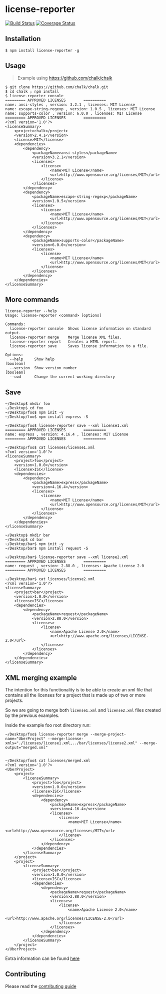 # license-reporter

[![Build Status](https://travis-ci.org/nodeshift/license-reporter.svg?branch=master)](https://travis-ci.org/nodeshift/license-reporter)
[![Coverage Status](https://coveralls.io/repos/github/nodeshift/license-reporter/badge.svg?branch=master&foo=bar)](https://coveralls.io/github/nodeshift/license-reporter?branch=master)

## Installation

```console
$ npm install license-reporter -g
```

## Usage

> Example using https://github.com/chalk/chalk

```console
$ git clone https://github.com/chalk/chalk.git
$ cd chalk ; npm install
$ license-reporter console 
========= APPROVED LICENSES        ==========
name: ansi-styles , version: 3.2.1 , licenses: MIT License
name: escape-string-regexp , version: 1.0.5 , licenses: MIT License
name: supports-color , version: 6.0.0 , licenses: MIT License
========= APPROVED LICENSES        ==========
<?xml version='1.0'?>
<licenseSummary>
    <project>chalk</project>
    <version>2.4.1</version>
    <license>MIT</license>
    <dependencies>
        <dependency>
            <packageName>ansi-styles</packageName>
            <version>3.2.1</version>
            <licenses>
                <license>
                    <name>MIT License</name>
                    <url>http://www.opensource.org/licenses/MIT</url>
                </license>
            </licenses>
        </dependency>
        <dependency>
            <packageName>escape-string-regexp</packageName>
            <version>1.0.5</version>
            <licenses>
                <license>
                    <name>MIT License</name>
                    <url>http://www.opensource.org/licenses/MIT</url>
                </license>
            </licenses>
        </dependency>
        <dependency>
            <packageName>supports-color</packageName>
            <version>6.0.0</version>
            <licenses>
                <license>
                    <name>MIT License</name>
                    <url>http://www.opensource.org/licenses/MIT</url>
                </license>
            </licenses>
        </dependency>
    </dependencies>
</licenseSummary>
```

## More commands

```
license-reporter --help
Usage: license-reporter <command> [options]

Commands:
  license-reporter console  Shows license information on standard output.
  license-reporter merge    Merge license XML files.
  license-reporter report   Creates a HTML report.
  license-reporter save     Saves license information to a file.

Options:
  --help     Show help                                                 [boolean]
  --version  Show version number                                       [boolean]
  --cwd      Change the current working directory
```

## Save

```
~/Desktop$ mkdir foo
~/Desktop$ cd foo
~/Desktop/foo$ npm init -y
~/Desktop/foo$ npm install express -S

~/Desktop/foo$ license-reporter save --xml license1.xml
========= APPROVED LICENSES        ==========
name: express , version: 4.16.4 , licenses: MIT License
========= APPROVED LICENSES        ==========

~/Desktop/foo$ cat licenses/license1.xml 
<?xml version='1.0'?>
<licenseSummary>
    <project>foo</project>
    <version>1.0.0</version>
    <license>ISC</license>
    <dependencies>
        <dependency>
            <packageName>express</packageName>
            <version>4.16.4</version>
            <licenses>
                <license>
                    <name>MIT License</name>
                    <url>http://www.opensource.org/licenses/MIT</url>
                </license>
            </licenses>
        </dependency>
    </dependencies>
</licenseSummary>
```

```
~/Desktop$ mkdir bar
~/Desktop$ cd bar
~/Desktop/bar$ npm init -y
~/Desktop/bar$ npm install request -S

~/Desktop/bar$ license-reporter save --xml license2.xml
========= APPROVED LICENSES        ==========
name: request , version: 2.88.0 , licenses: Apache License 2.0
========= APPROVED LICENSES        ==========

~/Desktop/bar$ cat licenses/license2.xml 
<?xml version='1.0'?>
<licenseSummary>
    <project>bar</project>
    <version>1.0.0</version>
    <license>ISC</license>
    <dependencies>
        <dependency>
            <packageName>request</packageName>
            <version>2.88.0</version>
            <licenses>
                <license>
                    <name>Apache License 2.0</name>
                    <url>http://www.apache.org/licenses/LICENSE-2.0</url>
                </license>
            </licenses>
        </dependency>
    </dependencies>
</licenseSummary>
```

## XML merging example

The intention for this functionality is to be able to create an xml file that contains all the licenses for a project that is made up of two or more projects.

So we are going to merge both `license1.xml` and `license2.xml` files created by the previous examples.

Inside the example foo root directory run:

```console
~/Desktop/foo$ license-reporter merge --merge-project-name="UberProject" --merge-license-xmls="./licenses/license1.xml,../bar/licenses/license2.xml" --merge-output="merged.xml"


~/Desktop/foo$ cat licenses/merged.xml 
<?xml version='1.0'?>
<UberProject>
    <project>
        <licenseSummary>
            <project>foo</project>
            <version>1.0.0</version>
            <license>ISC</license>
            <dependencies>
                <dependency>
                    <packageName>express</packageName>
                    <version>4.16.4</version>
                    <licenses>
                        <license>
                            <name>MIT License</name>
                            <url>http://www.opensource.org/licenses/MIT</url>
                        </license>
                    </licenses>
                </dependency>
            </dependencies>
        </licenseSummary>
    </project>
    <project>
        <licenseSummary>
            <project>bar</project>
            <version>1.0.0</version>
            <license>ISC</license>
            <dependencies>
                <dependency>
                    <packageName>request</packageName>
                    <version>2.88.0</version>
                    <licenses>
                        <license>
                            <name>Apache License 2.0</name>
                            <url>http://www.apache.org/licenses/LICENSE-2.0</url>
                        </license>
                    </licenses>
                </dependency>
            </dependencies>
        </licenseSummary>
    </project>
</UberProject>
```

Extra information can be found [here](https://github.com/nodeshift/license-reporter/wiki)


## Contributing
Please read the [contributing guide](./CONTRIBUTING.md)
